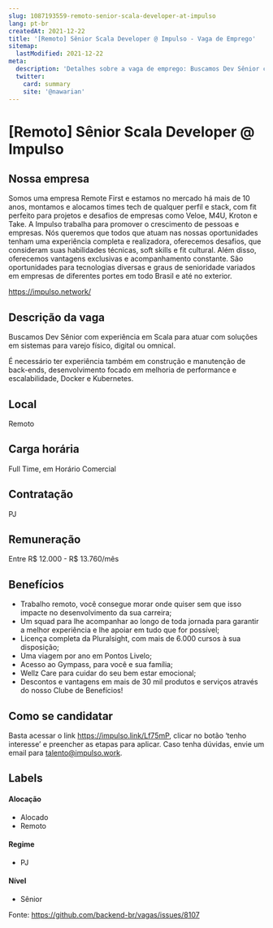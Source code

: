 ```yaml
---
slug: 1087193559-remoto-senior-scala-developer-at-impulso
lang: pt-br
createdAt: 2021-12-22
title: '[Remoto] Sênior Scala Developer @ Impulso - Vaga de Emprego'
sitemap:
  lastModified: 2021-12-22
meta:
  description: 'Detalhes sobre a vaga de emprego: Buscamos Dev Sênior com experiência em Scala para atuar com soluções em sistemas para varejo físico, digital ou omnical. É necessário ter experiência também em construção e manutenção de back-ends, desenvolvimento focado em melhoria de performance e escalabilidade, Docker e Kubernetes.'
  twitter:
    card: summary
    site: '@nawarian'
---
```


# [Remoto] Sênior Scala Developer @ Impulso

## Nossa empresa

Somos uma empresa Remote First e estamos no mercado há mais de 10 anos, montamos e alocamos times tech de qualquer perfil e stack, com fit perfeito para projetos e desafios de empresas como Veloe, M4U, Kroton e Take. A Impulso trabalha para promover o crescimento de pessoas e empresas. Nós queremos que todos que atuam nas nossas oportunidades tenham uma experiência completa e realizadora, oferecemos desafios, que consideram suas habilidades técnicas, soft skills e fit cultural. Além disso, oferecemos vantagens exclusivas e acompanhamento constante. São oportunidades para tecnologias diversas e graus de senioridade variados em empresas de diferentes portes em todo Brasil e até no exterior.

https://impulso.network/

## Descrição da vaga

Buscamos Dev Sênior com experiência em Scala para atuar com soluções em sistemas para varejo físico, digital ou omnical.

É necessário ter experiência também em construção e manutenção de back-ends, desenvolvimento focado em melhoria de performance e escalabilidade, Docker e Kubernetes.

## Local

Remoto

## Carga horária

Full Time, em Horário Comercial

## Contratação

PJ 

## Remuneração

Entre R$ 12.000 - R$ 13.760/mês

## Benefícios

- Trabalho remoto, você consegue morar onde quiser sem que isso impacte no desenvolvimento da sua carreira; 
- Um squad para lhe acompanhar ao longo de toda jornada para garantir a melhor experiência e lhe apoiar em tudo que for possível; 
- Licença completa da Pluralsight, com mais de 6.000 cursos à sua disposição; 
- Uma viagem por ano em Pontos Livelo; 
- Acesso ao Gympass, para você e sua família; 
- Wellz Care para cuidar do seu bem estar emocional; 
-  Descontos e vantagens em mais de 30 mil produtos e serviços através do nosso Clube de Benefícios!

## Como se candidatar

Basta acessar o link https://impulso.link/Lf75mP, clicar no botão ‘tenho interesse’ e preencher as etapas para aplicar. Caso tenha dúvidas, envie um email para talento@impulso.work.

## Labels
<!-- retire os labels que não fazem sentido à vaga -->

#### Alocação
- Alocado
- Remoto

#### Regime

- PJ

#### Nível

- Sênior




Fonte: https://github.com/backend-br/vagas/issues/8107